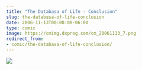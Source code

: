 ```yaml
---
title: "The Databasa of Life - Conclusion"
slug: the-databasa-of-life-conclusion
date: 2006-11-13T00:00:00-06:00
type: comic
image: https://cmimg.dxprog.com/cm_20061113_7.png
redirect_from:
- comic/the-databasa-of-life-conclusion/
---
```

[![](https://cmimg.dxprog.com/cm_20061113_7.png)](https://cmimg.dxprog.com/cm_20061113_7.png)


